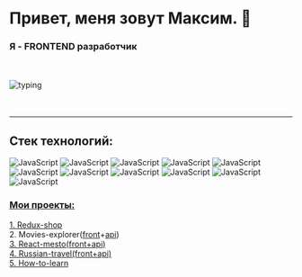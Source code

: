 
# Привет, меня зовут Максим. :punch:


### Я - FRONTEND разработчик

<br></br>
![typing](https://c.tenor.com/Q5dH7srnB6EAAAAi/capoo-bug-cat.gif)
<br>
<br>
<br>

____

## Стек технологий:<br/>


![JavaScript](https://img.shields.io/badge/-JavaScript-000000?style=flat-square&logo=JavaScript)
![JavaScript](https://img.shields.io/badge/-React-red?style=flat-square&logo=React)
![JavaScript](https://img.shields.io/badge/-Redux-blue?style=flat-square&logo=Redux)
![JavaScript](https://img.shields.io/badge/-ReduxThunk-black?style=flat-square&logo=Redux)
![JavaScript](https://img.shields.io/badge/-HTML5-000000?style=flat-square&logo=HTML5)
![JavaScript](https://img.shields.io/badge/-CSS3-gray?style=flat-square&logo=appveyor)
![JavaScript](https://img.shields.io/badge/-Git-000000?style=flat-square&logo=Git)
![JavaScript](https://img.shields.io/badge/-GitHub-brown?style=flat-square&logo=GitHub)
![JavaScript](https://img.shields.io/badge/-Node.js-000000?style=flat-square&logo=Node.js)
![JavaScript](https://img.shields.io/badge/-Express-541010?style=flat-square&logo=Express)
![JavaScript](https://img.shields.io/badge/-Jest-630c70?style=flat-square&logo=Jest)


### **<u>Мои проекты:</u>**<br/>

[1. Redux-shop](https://github.com/Firebird234/redux-shop.git)<br/>
2. Movies-explorer([front](https://github.com/Firebird234/movies-explorer-frontend/tree/level-3)+[api](https://github.com/Firebird234/movies-explorer-api/tree/level-1))<br/>
[3. React-mesto(front+api)](https://github.com/Firebird234/react-mesto-api-full.git)<br/>
[4. Russian-travel(front+api)](https://github.com/Firebird234/russian-travel.git)<br/>
[5. How-to-learn](https://github.com/Firebird234/how-to-learn.git)<br/>


